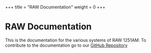 +++
title = "RAW Documentation"
weight = 0
+++

# RAW Documentation
This is the documentation for the various systems of RAW 1251AM. To contribute to the documentation go to our [GitHub Repository](http://www.google.com)

